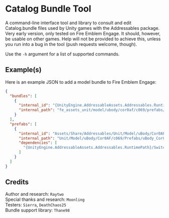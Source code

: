 # Catalog Bundle Tool

A command-line interface tool and library to consult and edit Catalog.bundle files used by Unity games with the Addressables package.  
Very early version, only tested on Fire Emblem Engage. It should, however, be usable on other games. Help will not be provided to achieve this, unless you run into a bug in the tool (push requests welcome, though).

Use the ``-h`` argument for a list of supported commands.

## Example(s)
Here is an example JSON to add a model bundle to Fire Emblem Engage:
```json
{
  "bundles": [
    {
      "internal_id": "{UnityEngine.AddressableAssets.Addressables.RuntimePath}/Switch/fe_assets_unit/model/ubody/cor0af/c069/prefabs/ubody_cor0af_c069.bundle",
      "internal_path": "fe_assets_unit/model/ubody/cor0af/c069/prefabs/ubody_cor0af_c069.bundle"
    }
  ],
  "prefabs": [
    {
      "internal_id": "Assets/Share/Addressables/Unit/Model/uBody/Cor0AF/c069/Prefabs/uBody_Cor0AF_c069.prefab",
      "internal_path": "Unit/Model/uBody/Cor0AF/c069/Prefabs/uBody_Cor0AF_c069",
      "dependencies": [
        "{UnityEngine.AddressableAssets.Addressables.RuntimePath}/Switch/fe_assets_unit/model/ubody/cor0af/c069/prefabs/ubody_cor0af_c069.bundle"
      ]
    }
  ]
}

```

## Credits
Author and research: ``Raytwo``  
Special thanks and research: ``Moonling``  
Testers: ``Sierra``, ``DeathChaos25``  
Bundle support library: ``Thane98``
